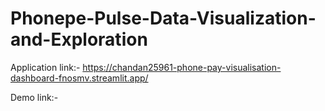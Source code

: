 # Phonepe-Pulse-Data-Visualization-and-Exploration  
 Application link:- https://chandan25961-phone-pay-visualisation-dashboard-fnosmv.streamlit.app/   

Demo link:-
